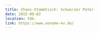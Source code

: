 ```yaml
---
title: Chaos-Stammtisch: Schwarzer Peter
date: 2015-09-03
location: tdb.
link: https://www.noname-ev.de/
---
```


